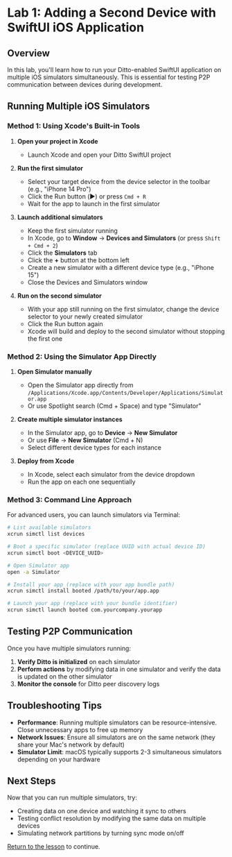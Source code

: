# Lab 1: Adding a Second Device with SwiftUI iOS Application

## Overview

In this lab, you'll learn how to run your Ditto-enabled SwiftUI application on multiple iOS simulators simultaneously. This is essential for testing P2P communication between devices during development.

## Running Multiple iOS Simulators

### Method 1: Using Xcode's Built-in Tools

1. **Open your project in Xcode**
   - Launch Xcode and open your Ditto SwiftUI project

2. **Run the first simulator**
   - Select your target device from the device selector in the toolbar (e.g., "iPhone 14 Pro")
   - Click the Run button (▶️) or press `Cmd + R`
   - Wait for the app to launch in the first simulator

3. **Launch additional simulators**
   - Keep the first simulator running
   - In Xcode, go to **Window** → **Devices and Simulators** (or press `Shift + Cmd + 2`)
   - Click the **Simulators** tab
   - Click the **+** button at the bottom left
   - Create a new simulator with a different device type (e.g., "iPhone 15")
   - Close the Devices and Simulators window

4. **Run on the second simulator**
   - With your app still running on the first simulator, change the device selector to your newly created simulator
   - Click the Run button again
   - Xcode will build and deploy to the second simulator without stopping the first one

### Method 2: Using the Simulator App Directly

1. **Open Simulator manually**
   - Open the Simulator app directly from `/Applications/Xcode.app/Contents/Developer/Applications/Simulator.app`
   - Or use Spotlight search (Cmd + Space) and type "Simulator"

2. **Create multiple simulator instances**
   - In the Simulator app, go to **Device** → **New Simulator**
   - Or use **File** → **New Simulator** (Cmd + N)
   - Select different device types for each instance

3. **Deploy from Xcode**
   - In Xcode, select each simulator from the device dropdown
   - Run the app on each one sequentially

### Method 3: Command Line Approach

For advanced users, you can launch simulators via Terminal:

```bash
# List available simulators
xcrun simctl list devices

# Boot a specific simulator (replace UUID with actual device ID)
xcrun simctl boot <DEVICE_UUID>

# Open Simulator app
open -a Simulator

# Install your app (replace with your app bundle path)
xcrun simctl install booted /path/to/your/app.app

# Launch your app (replace with your bundle identifier)
xcrun simctl launch booted com.yourcompany.yourapp
```

## Testing P2P Communication

Once you have multiple simulators running:

1. **Verify Ditto is initialized** on each simulator
2. **Perform actions** by modifying data in one simulator and verify the data is updated on the other simulator 
3. **Monitor the console** for Ditto peer discovery logs

## Troubleshooting Tips

- **Performance**: Running multiple simulators can be resource-intensive. Close unnecessary apps to free up memory
- **Network Issues**: Ensure all simulators are on the same network (they share your Mac's network by default)
- **Simulator Limit**: macOS typically supports 2-3 simultaneous simulators depending on your hardware

## Next Steps

Now that you can run multiple simulators, try:
- Creating data on one device and watching it sync to others
- Testing conflict resolution by modifying the same data on multiple devices
- Simulating network partitions by turning sync mode on/off 

[Return to the lesson](../README.md) to continue.